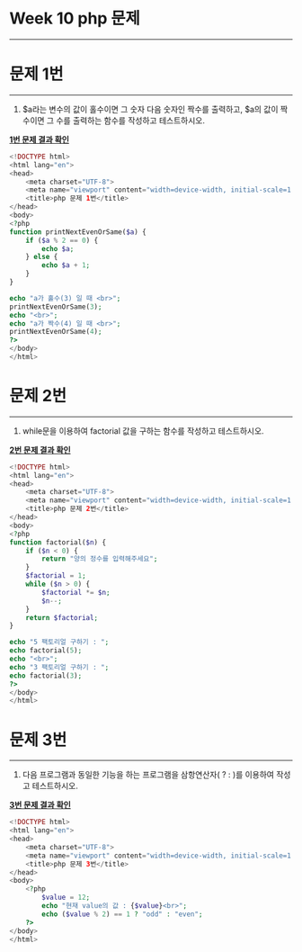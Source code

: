 # Week 10 php 문제

---

# 문제 1번

---

1. $a라는 변수의 값이 홀수이면 그 숫자 다음 숫자인 짝수를 출력하고, $a의 값이 짝수이면 그 수를 출력하는 함수를 작성하고 테스트하시오.

[**1번 문제 결과 확인**](http://sohahn.dothome.co.kr/Week10/1.php)

```php
<!DOCTYPE html>
<html lang="en">
<head>
    <meta charset="UTF-8">
    <meta name="viewport" content="width=device-width, initial-scale=1.0">
    <title>php 문제 1번</title>
</head>
<body>
<?php
function printNextEvenOrSame($a) {
    if ($a % 2 == 0) {
        echo $a;
    } else {
        echo $a + 1;
    }
}

echo "a가 홀수(3) 일 때 <br>";
printNextEvenOrSame(3);
echo "<br>";
echo "a가 짝수(4) 일 때 <br>";
printNextEvenOrSame(4); 
?>
</body>
</html>
```

# 문제 2번

---

1. while문을 이용하여 factorial 값을 구하는 함수를 작성하고 테스트하시오.

[**2번 문제 결과 확인**](http://sohahn.dothome.co.kr/Week10/2.php)

```php
<!DOCTYPE html>
<html lang="en">
<head>
    <meta charset="UTF-8">
    <meta name="viewport" content="width=device-width, initial-scale=1.0">
    <title>php 문제 2번</title>
</head>
<body>
<?php
function factorial($n) {
    if ($n < 0) {
        return "양의 정수를 입력해주세요";
    }
    $factorial = 1;
    while ($n > 0) {
        $factorial *= $n;
        $n--;
    }
    return $factorial;
}

echo "5 팩토리얼 구하기 : ";
echo factorial(5); 
echo "<br>";
echo "3 팩토리얼 구하기 : ";
echo factorial(3);
?>
</body>
</html>
```

# 문제 3번

---

1. 다음 프로그램과 동일한 기능을 하는 프로그램을 삼항연산자( ? : )를 이용하여 작성고 테스트하시오.
<?PHP
$value = 12;
if (($value % 2) == 1) print "odd";
else print "even";
?>

[**3번 문제 결과 확인**](http://sohahn.dothome.co.kr/Week10/3.php)

```php
<!DOCTYPE html>
<html lang="en">
<head>
    <meta charset="UTF-8">
    <meta name="viewport" content="width=device-width, initial-scale=1.0">
    <title>php 문제 3번</title>
</head>
<body>
    <?php
        $value = 12;
        echo "현재 value의 값 : {$value}<br>";
        echo ($value % 2) == 1 ? "odd" : "even";
    ?>
</body>
</html>
```

